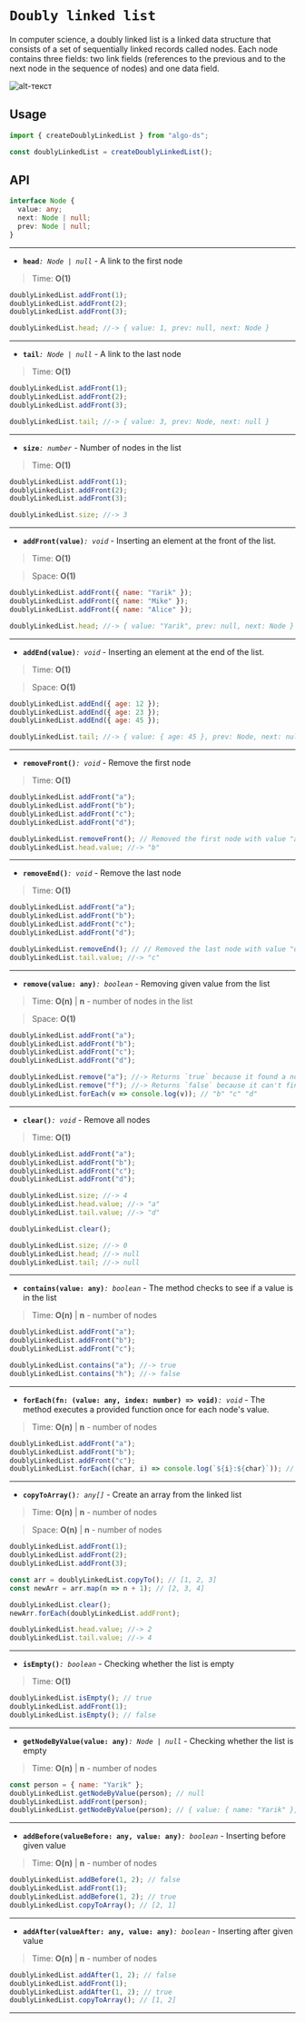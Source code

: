 
# `Doubly linked list`

In computer science, a doubly linked list is a linked data structure that consists of a set of sequentially linked records called nodes. Each node contains three fields: two link fields (references to the previous and to the next node in the sequence of nodes) and one data field.

![alt-текст][logo]

[logo]: https://upload.wikimedia.org/wikipedia/commons/thumb/5/5e/Doubly-linked-list.svg/1220px-Doubly-linked-list.svg.png

## Usage
```js
import { createDoublyLinkedList } from "algo-ds";

const doublyLinkedList = createDoublyLinkedList();
```

## API
```ts
interface Node {
  value: any;
  next: Node | null;
  prev: Node | null;
}
```

---

- **`head`**_`: Node | null`_ - A link to the first node
> Time: **O(1)**
```js
doublyLinkedList.addFront(1);
doublyLinkedList.addFront(2);
doublyLinkedList.addFront(3);

doublyLinkedList.head; //-> { value: 1, prev: null, next: Node }
```

---

- **`tail`**_`: Node | null`_ - A link to the last node
> Time: **O(1)**
```js
doublyLinkedList.addFront(1);
doublyLinkedList.addFront(2);
doublyLinkedList.addFront(3);

doublyLinkedList.tail; //-> { value: 3, prev: Node, next: null }
```

---

- **`size`**_`: number`_ - Number of nodes in the list
> Time: **O(1)**
```js
doublyLinkedList.addFront(1);
doublyLinkedList.addFront(2);
doublyLinkedList.addFront(3);

doublyLinkedList.size; //-> 3
```

---

- **`addFront(value)`**_`: void`_ - Inserting an element at the front of the list.
> Time: **O(1)**

> Space: **O(1)**
```js
doublyLinkedList.addFront({ name: "Yarik" });
doublyLinkedList.addFront({ name: "Mike" });
doublyLinkedList.addFront({ name: "Alice" });

doublyLinkedList.head; //-> { value: "Yarik", prev: null, next: Node }
```

---

- **`addEnd(value)`**_`: void`_ - Inserting an element at the end of the list.
> Time: **O(1)**

> Space: **O(1)**
```js
doublyLinkedList.addEnd({ age: 12 });
doublyLinkedList.addEnd({ age: 23 });
doublyLinkedList.addEnd({ age: 45 });

doublyLinkedList.tail; //-> { value: { age: 45 }, prev: Node, next: null }
```

---

- **`removeFront()`**_`: void`_ - Remove the first node
> Time: **O(1)**
```js
doublyLinkedList.addFront("a");
doublyLinkedList.addFront("b");
doublyLinkedList.addFront("c");
doublyLinkedList.addFront("d");

doublyLinkedList.removeFront(); // Removed the first node with value "a"
doublyLinkedList.head.value; //-> "b"
```

---

- **`removeEnd()`**_`: void`_ - Remove the last node
> Time: **O(1)**
```js
doublyLinkedList.addFront("a");
doublyLinkedList.addFront("b");
doublyLinkedList.addFront("c");
doublyLinkedList.addFront("d");

doublyLinkedList.removeEnd(); // // Removed the last node with value "d"
doublyLinkedList.tail.value; //-> "c"
```

---

- **`remove(value: any)`**_`: boolean`_ - Removing given value from the list
> Time: **O(n)** | **n** - number of nodes in the list

> Space: **O(1)**
```js
doublyLinkedList.addFront("a");
doublyLinkedList.addFront("b");
doublyLinkedList.addFront("c");
doublyLinkedList.addFront("d");

doublyLinkedList.remove("a"); //-> Returns `true` because it found a node with this value
doublyLinkedList.remove("f"); //-> Returns `false` because it can't find a node with this value
doublyLinkedList.forEach(v => console.log(v)); // "b" "c" "d"
```

---

- **`clear()`**_`: void`_ - Remove all nodes
> Time: **O(1)**
```js
doublyLinkedList.addFront("a");
doublyLinkedList.addFront("b");
doublyLinkedList.addFront("c");
doublyLinkedList.addFront("d");

doublyLinkedList.size; //-> 4
doublyLinkedList.head.value; //-> "a"
doublyLinkedList.tail.value; //-> "d"

doublyLinkedList.clear();

doublyLinkedList.size; //-> 0
doublyLinkedList.head; //-> null
doublyLinkedList.tail; //-> null
```

---

- **`contains(value: any)`**_`: boolean`_ - The method checks to see if a value is in the list
> Time: **O(n)** | **n** - number of nodes
```js
doublyLinkedList.addFront("a");
doublyLinkedList.addFront("b");
doublyLinkedList.addFront("c");

doublyLinkedList.contains("a"); //-> true
doublyLinkedList.contains("h"); //-> false
```

---

- **`forEach(fn: (value: any, index: number) => void)`**_`: void`_ - The method executes a provided function once for each node's value.
> Time: **O(n)** | **n** - number of nodes
```js
doublyLinkedList.addFront("a");
doublyLinkedList.addFront("b");
doublyLinkedList.addFront("c");
doublyLinkedList.forEach((char, i) => console.log(`${i}:${char}`)); // "0:a" "1:b" "2:c"
```

---

- **`copyToArray()`**_`: any[]`_ - Create an array from the linked list
> Time: **O(n)** | **n** - number of nodes

> Space: **O(n)** | **n** - number of nodes
```js
doublyLinkedList.addFront(1);
doublyLinkedList.addFront(2);
doublyLinkedList.addFront(3);

const arr = doublyLinkedList.copyTo(); // [1, 2, 3]
const newArr = arr.map(n => n + 1); // [2, 3, 4]

doublyLinkedList.clear();
newArr.forEach(doublyLinkedList.addFront);

doublyLinkedList.head.value; //-> 2
doublyLinkedList.tail.value; //-> 4
```

---

- **`isEmpty()`**_`: boolean`_ - Checking whether the list is empty
> Time: **O(1)**
```js
doublyLinkedList.isEmpty(); // true
doublyLinkedList.addFront(1);
doublyLinkedList.isEmpty(); // false
```

---

- **`getNodeByValue(value: any)`**_`: Node | null`_ - Checking whether the list is empty
> Time: **O(n)** | **n** - number of nodes
```js
const person = { name: "Yarik" };
doublyLinkedList.getNodeByValue(person); // null
doublyLinkedList.addFront(person);
doublyLinkedList.getNodeByValue(person); // { value: { name: "Yarik" }, prev: null, next: null }
```

---

- **`addBefore(valueBefore: any, value: any)`**_`: boolean`_ - Inserting before given value
> Time: **O(n)** | **n** - number of nodes
```js
doublyLinkedList.addBefore(1, 2); // false
doublyLinkedList.addFront(1);
doublyLinkedList.addBefore(1, 2); // true
doublyLinkedList.copyToArray(); // [2, 1]
```

---

- **`addAfter(valueAfter: any, value: any)`**_`: boolean`_ - Inserting after given value
> Time: **O(n)** | **n** - number of nodes
```js
doublyLinkedList.addAfter(1, 2); // false
doublyLinkedList.addFront(1);
doublyLinkedList.addAfter(1, 2); // true
doublyLinkedList.copyToArray(); // [1, 2]
```

---
